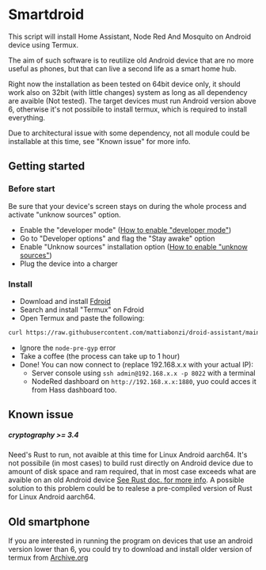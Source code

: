 # Smartdroid
This script will install Home Assistant, Node Red And Mosquito on Android device using Termux.

The aim of such software is to reutilize old Android device that are no more useful as phones, but that can live a second life as a smart home hub.

Right now the installation as been tested on 64bit device only, it should work also on 32bit (with little changes) system as long as all dependency are avaible (Not tested).
The target devices must run Android version above 6, otherwise it's not possibile to install termux, which is required to install everything.

Due to architectural issue with some dependency, not all module could be installable at this time, see "Known issue" for more info.

## Getting started
### Before start
Be sure that your device's screen stays on during the whole process and activate "unknow sources" option.

* Enable the "developer mode" ([How to enable "developer mode"](https://www.google.com/search?q=How+to+enable+developer+mode+android))
* Go to "Developer options" and flag the "Stay awake" option
* Enable "Unknow sources" installation option ([How to enable "unknow sources"](https://www.google.com/search?q=How+to+enable+unknow+sources+android))
* Plug the device into a charger

### Install

* Download and install [Fdroid](https://f-droid.org/)
* Search and install "Termux" on Fdroid
* Open Termux and paste the following:
 ```bash
 curl https://raw.githubusercontent.com/mattiabonzi/droid-assistant/main/install.sh | sh
 ```
* Ignore the `node-pre-gyp` error
* Take a coffee (the process can take up to 1 hour)
* Done! You can now connect to (replace 192.168.x.x with your actual IP):
	* Server console using `ssh admin@192.168.x.x -p 8022` with a terminal
	* NodeRed dashboard on `http://192.168.x.x:1880`, yuo could acces it from Hass dashboard too.


## Known issue

##### cryptography >= 3.4
Need's Rust to run, not avaible at this time for Linux Android aarch64.
It's not possibile (in most cases) to build rust directly on Android device due to amount of disk space and ram required, that in most case exceeds what are avaible on an old Android device [See Rust doc. for more info](https://rustc-dev-guide.rust-lang.org/building/prerequisites.html#hardware).
A possible solution to this problem could be to realese a pre-compiled version of Rust for Linux Android aarch64.


## Old smartphone
If you are interested in running the program on devices that use an android version lower than 6, you could try to download and install older version of termux from [Archive.org](https://archive.org/details/termux-repositories-legacy)
	
